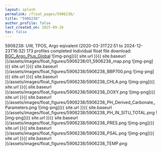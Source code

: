```yaml
---
layout: splash
permalink: /float_pages/5906238/
title: "5906238"
author_profile: false
last_created_on: 2025-09-26
toc: false
---
```

 
5906238: UW, TPOS, Argo eqivalent (2020-03-31T22:51 to 2024-12-23T16:32)
173 profiles completed
Individual float file download: [BGC_Argo_Plus_Global](https://ftp.soest.hawaii.edu/bgc_argo_plus/Individual_Floats/outliers_removed/5906238_Sprof_processed.nc)
![img-png]({{ site.url }}{{ site.baseurl }}/assets/images/float_figures/5906238/01_5906238_map.png
![img-png]({{ site.url }}{{ site.baseurl }}/assets/images/float_figures/5906238/5906238_BBP700.png
![img-png]({{ site.url }}{{ site.baseurl }}/assets/images/float_figures/5906238/5906238_CHLA.png
![img-png]({{ site.url }}{{ site.baseurl }}/assets/images/float_figures/5906238/5906238_DOXY.png
![img-png]({{ site.url }}{{ site.baseurl }}/assets/images/float_figures/5906238/5906238_PH_Derived_Carbonate_Parameters.png
![img-png]({{ site.url }}{{ site.baseurl }}/assets/images/float_figures/5906238/5906238_PH_IN_SITU_TOTAL.png
![img-png]({{ site.url }}{{ site.baseurl }}/assets/images/float_figures/5906238/5906238_PRES.png
![img-png]({{ site.url }}{{ site.baseurl }}/assets/images/float_figures/5906238/5906238_PSAL.png
![img-png]({{ site.url }}{{ site.baseurl }}/assets/images/float_figures/5906238/5906238_TEMP.png
